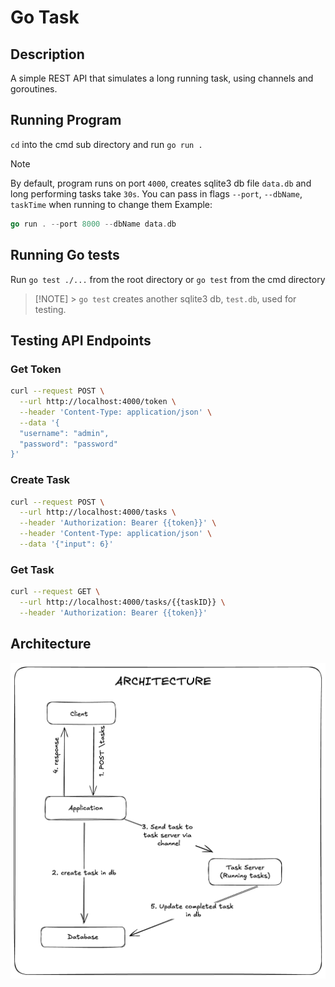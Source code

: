 # Go Task

## Description

A simple REST API that simulates a long running task, using channels and goroutines.

## Running Program

`cd` into the cmd sub directory and run `go run .`

> [!NOTE]
> By default, program runs on port `4000`, creates sqlite3 db file `data.db` and long performing tasks take `30s`.
> You can pass in flags `--port`, `--dbName`, `taskTime` when running to change them
> Example:
>
> ```go
> go run . --port 8000 --dbName data.db
> ```

## Running Go tests

Run `go test ./...` from the root directory or `go test` from the cmd directory

> [!NOTE] > `go test` creates another sqlite3 db, `test.db`, used for testing.

## Testing API Endpoints

### Get Token

```sh
curl --request POST \
  --url http://localhost:4000/token \
  --header 'Content-Type: application/json' \
  --data '{
  "username": "admin",
  "password": "password"
}'
```

### Create Task

```sh
curl --request POST \
  --url http://localhost:4000/tasks \
  --header 'Authorization: Bearer {{token}}' \
  --header 'Content-Type: application/json' \
  --data '{"input": 6}'
```

### Get Task

```sh
curl --request GET \
  --url http://localhost:4000/tasks/{{taskID}} \
  --header 'Authorization: Bearer {{token}}'
```

## Architecture

![Architecture](./Untitled-2023-03-10-1813.png)
